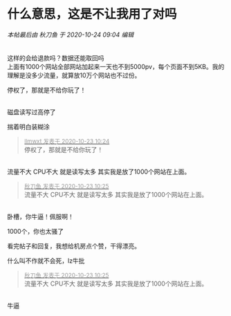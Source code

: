 # 什么意思，这是不让我用了对吗


<i class="pstatus"> 本帖最后由 秋刀鱼 于 2020-10-24 09:04 编辑 </i><br />
<br />
<img id="aimg_tSiD6" onclick="zoom(this, this.src, 0, 0, 0)" class="zoom" src="https://i.loli.net/2020/10/23/tFjlvkD5ry2HKmC.jpg" onmouseover="img_onmouseoverfunc(this)" onload="thumbImg(this)" border="0" alt="" /><br />
<br />
这样的会给退款吗？数据还能取回吗<br />
上面有1000个网站全部网站加起来一天也不到5000pv，每个页面不到5KB。我的理解是没多少流量，就算放10万个网站也不过份。

停权了，那就是不给你玩了！<br />
<br />
<img src="static/image/smiley/default/lol.gif" smilieid="12" border="0" alt="" /><img src="static/image/smiley/default/lol.gif" smilieid="12" border="0" alt="" /><img src="static/image/smiley/default/lol.gif" smilieid="12" border="0" alt="" />

磁盘读写过高停了

揣着明白装糊涂

<div class="quote"><blockquote><font size="2"><a href="https://www.hostloc.com/forum.php?mod=redirect&amp;goto=findpost&amp;pid=9339839&amp;ptid=757508" target="_blank"><font color="#999999">llmwxt 发表于 2020-10-23 10:24</font></a></font><br />
停权了，那就是不给你玩了！</blockquote></div><br />
流量不大 CPU不大 就是读写太多 其实我是放了1000个网站在上面。

<div class="quote"><blockquote><font size="2"><a href="https://www.hostloc.com/forum.php?mod=redirect&amp;goto=findpost&amp;pid=9339845&amp;ptid=757508" target="_blank"><font color="#999999">秋刀鱼 发表于 2020-10-23 10:25</font></a></font><br />
流量不大 CPU不大 就是读写太多 其实我是放了1000个网站在上面。</blockquote></div><br />
卧槽，你牛逼！佩服啊！

1000个，你也太骚了

看完帖子和回复，我想给机房点个赞，干得漂亮。

什么叫不作就不会死，lz牛批

<div class="quote"><blockquote><font size="2"><a href="https://www.hostloc.com/forum.php?mod=redirect&amp;goto=findpost&amp;pid=9339845&amp;ptid=757508" target="_blank"><font color="#999999">秋刀鱼 发表于 2020-10-23 10:25</font></a></font><br />
流量不大 CPU不大 就是读写太多 其实我是放了1000个网站在上面。</blockquote></div><br />
牛逼
